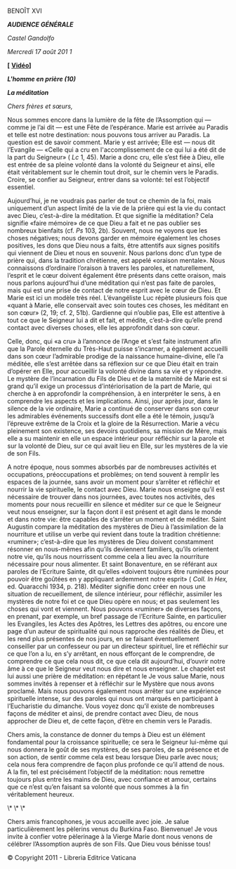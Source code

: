 BENOÎT XVI

***AUDIENCE GÉNÉRALE***

*Castel Gandolfo*

*Mercredi 17 août 201* *1*

**\[** **[Vidéo](http://player.rv.va/vaticanplayer.asp?language=it&tic=VA_JPKAE2LT)\]**

***L'homme en prière (10)***

***La méditation***

*Chers frères et sœurs,*

Nous sommes encore dans la lumière de la fête de l’Assomption qui — comme je l’ai dit — est une Fête de l’espérance. Marie est arrivée au Paradis et telle est notre destination: nous pouvons tous arriver au Paradis. La question est de savoir comment. Marie y est arrivée; Elle est — nous dit l’Evangile — «Celle qui a cru en l'accomplissement de ce qui lui a été dit de la part du Seigneur» ( *Lc* 1, 45). Marie a donc cru, elle s’est fiée à Dieu, elle est entrée de sa pleine volonté dans la volonté du Seigneur et ainsi, elle était véritablement sur le chemin tout droit, sur le chemin vers le Paradis. Croire, se confier au Seigneur, entrer dans sa volonté: tel est l’objectif essentiel.

Aujourd’hui, je ne voudrais pas parler de tout ce chemin de la foi, mais uniquement d’un aspect limité de la vie de la prière qui est la vie du contact avec Dieu, c’est-à-dire la méditation. Et que signifie la méditation? Cela signifie «faire mémoire» de ce que Dieu a fait et ne pas oublier ses nombreux bienfaits (cf. *Ps* 103, 2b). Souvent, nous ne voyons que les choses négatives; nous devons garder en mémoire également les choses positives, les dons que Dieu nous a faits, être attentifs aux signes positifs qui viennent de Dieu et nous en souvenir. Nous parlons donc d’un type de prière qui, dans la tradition chrétienne, est appelé «oraison mentale». Nous connaissons d’ordinaire l’oraison à travers les paroles, et naturellement, l’esprit et le cœur doivent également être présents dans cette oraison, mais nous parlons aujourd’hui d’une méditation qui n’est pas faite de paroles, mais qui est une prise de contact de notre esprit avec le cœur de Dieu. Et Marie est ici un modèle très réel. L’évangéliste Luc répète plusieurs fois que «quant à Marie, elle conservait avec soin toutes ces choses, les méditant en son cœur» (2, 19; cf. 2, 51b). Gardienne qui n’oublie pas, Elle est attentive à tout ce que le Seigneur lui a dit et fait, et médite, c’est-à-dire qu’elle prend contact avec diverses choses, elle les approfondit dans son cœur.

Celle, donc, qui «a cru» à l’annonce de l’Ange et s’est faite instrument afin que la Parole éternelle du Très-Haut puisse s’incarner, a également accueilli dans son cœur l’admirable prodige de la naissance humaine-divine, elle l’a méditée, elle s’est arrêtée dans sa réflexion sur ce que Dieu était en train d’opérer en Elle, pour accueillir la volonté divine dans sa vie et y répondre. Le mystère de l’incarnation du Fils de Dieu et de la maternité de Marie est si grand qu’il exige un processus d’intériorisation de la part de Marie, qui cherche à en approfondir la compréhension, à en interpréter le sens, à en comprendre les aspects et les implications. Ainsi, jour après jour, dans le silence de la vie ordinaire, Marie a continué de conserver dans son cœur les admirables événements successifs dont elle a été le témoin, jusqu’à l’épreuve extrême de la Croix et la gloire de la Résurrection. Marie a vécu pleinement son existence, ses devoirs quotidiens, sa mission de Mère, mais elle a su maintenir en elle un espace intérieur pour réfléchir sur la parole et sur la volonté de Dieu, sur ce qui avait lieu en Elle, sur les mystères de la vie de son Fils.

A notre époque, nous sommes absorbés par de nombreuses activités et occupations, préoccupations et problèmes; on tend souvent à remplir les espaces de la journée, sans avoir un moment pour s’arrêter et réfléchir et nourrir la vie spirituelle, le contact avec Dieu. Marie nous enseigne qu’il est nécessaire de trouver dans nos journées, avec toutes nos activités, des moments pour nous recueillir en silence et méditer sur ce que le Seigneur veut nous enseigner, sur la façon dont il est présent et agit dans le monde et dans notre vie: être capables de s’arrêter un moment et de méditer. Saint Augustin compare la méditation des mystères de Dieu à l’assimilation de la nourriture et utilise un verbe qui revient dans toute la tradition chrétienne: «ruminer»; c’est-à-dire que les mystères de Dieu doivent constamment résonner en nous-mêmes afin qu’ils deviennent familiers, qu’ils orientent notre vie, qu’ils nous nourrissent comme cela a lieu avec la nourriture nécessaire pour nous alimenter. Et saint Bonaventure, en se référant aux paroles de l’Ecriture Sainte, dit qu’elles «doivent toujours être ruminées pour pouvoir être goûtées en y appliquant ardemment notre esprit» ( *Coll. In Hex,* ed. Quaracchi 1934, p. 218). Méditer signifie donc créer en nous une situation de recueillement, de silence intérieur, pour réfléchir, assimiler les mystères de notre foi et ce que Dieu opère en nous; et pas seulement les choses qui vont et viennent. Nous pouvons «ruminer» de diverses façons, en prenant, par exemple, un bref passage de l’Ecriture Sainte, en particulier les Evangiles, les Actes des Apôtres, les Lettres des apôtres, ou encore une page d’un auteur de spiritualité qui nous rapproche des réalités de Dieu, et les rend plus présentes de nos jours, en se faisant éventuellement conseiller par un confesseur ou par un directeur spirituel, lire et réfléchir sur ce que l’on a lu, en s’y arrêtant, en nous efforçant de le comprendre, de comprendre ce que cela nous dit, ce que cela dit aujourd’hui, d’ouvrir notre âme à ce que le Seigneur veut nous dire et nous enseigner. Le chapelet est lui aussi une prière de méditation: en répétant le Je vous salue Marie, nous sommes invités à repenser et à réfléchir sur le Mystère que nous avons proclamé. Mais nous pouvons également nous arrêter sur une expérience spirituelle intense, sur des paroles qui nous ont marqués en participant à l’Eucharistie du dimanche. Vous voyez donc qu’il existe de nombreuses façons de méditer et ainsi, de prendre contact avec Dieu, de nous approcher de Dieu et, de cette façon, d’être en chemin vers le Paradis.

Chers amis, la constance de donner du temps à Dieu est un élément fondamental pour la croissance spirituelle; ce sera le Seigneur lui-même qui nous donnera le goût de ses mystères, de ses paroles, de sa présence et de son action, de sentir comme cela est beau lorsque Dieu parle avec nous; cela nous fera comprendre de façon plus profonde ce qu’il attend de nous. A la fin, tel est précisément l’objectif de la méditation: nous remettre toujours plus entre les mains de Dieu, avec confiance et amour, certains que ce n’est qu’en faisant sa volonté que nous sommes à la fin véritablement heureux.

\\* \\* \\*

Chers amis francophones, je vous accueille avec joie. Je salue particulièrement les pèlerins venus du Burkina Faso. Bienvenue! Je vous invite à confier votre pèlerinage à la Vierge Marie dont nous venons de célébrer l’Assomption auprès de son Fils. Que Dieu vous bénisse tous!

© Copyright 2011 - Libreria Editrice Vaticana